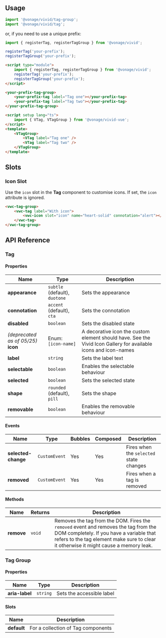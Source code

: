 ## Usage

<vwc-tabs gutters="none">
<vwc-tab label="Web component"></vwc-tab>
<vwc-tab-panel>

```js
import '@vonage/vivid/tag-group';
import '@vonage/vivid/tag';
```

or, if you need to use a unique prefix:

```js
import { registerTag, registerTagGroup } from '@vonage/vivid';

registerTag('your-prefix');
registerTagGroup('your-prefix');
```

```html preview
<script type="module">
	import { registerTag, registerTagGroup } from '@vonage/vivid';
	registerTag('your-prefix');
	registerTagGroup('your-prefix');
</script>

<your-prefix-tag-group>
	<your-prefix-tag label="Tag one"></your-prefix-tag>
	<your-prefix-tag label="Tag two"></your-prefix-tag>
</your-prefix-tag-group>
```

</vwc-tab-panel>
<vwc-tab label="Vue"></vwc-tab>
<vwc-tab-panel>

```html
<script setup lang="ts">
	import { VTag, VTagGroup } from '@vonage/vivid-vue';
</script>
<template>
	<VTagGroup>
		<VTag label="Tag one" />
		<VTag label="Tag two" />
	</VTagGroup>
</template>
```

</vwc-tab-panel>
</vwc-tabs>

## Slots

### Icon Slot

Use the `icon` slot in the **Tag** component to customise icons. If set, the `icon` attribute is ignored.

```html preview
<vwc-tag-group>
	<vwc-tag label="With icon">
		<vwc-icon slot="icon" name="heart-solid" connotation="alert"></vwc-icon>
	</vwc-tag>
</vwc-tag-group>
```

## API Reference

### Tag

#### Properties

<div class="table-wrapper">

| Name                                   | Type                          | Description                                                                                                     |
| -------------------------------------- | ----------------------------- | --------------------------------------------------------------------------------------------------------------- |
| **appearance**                         | `subtle` (default), `duotone` | Sets the appearance                                                                                             |
| **connotation**                        | `accent` (default), `cta`     | Sets the connotation                                                                                            |
| **disabled**                           | `boolean`                     | Sets the disabled state                                                                                         |
| _(deprecated as of 05/25)_<br>**icon** | Enum: `[icon-name]`           | A decorative icon the custom element should have. See the Vivid Icon Gallery for available icons and icon-names |
| **label**                              | `string`                      | Sets the label text                                                                                             |
| **selectable**                         | `boolean`                     | Enables the selectable behaviour                                                                                |
| **selected**                           | `boolean`                     | Sets the selected state                                                                                         |
| **shape**                              | `rounded` (default), `pill`   | Sets the shape                                                                                                  |
| **removable**                          | `boolean`                     | Enables the removable behaviour                                                                                 |

</div>

#### Events

<div class="table-wrapper">

| Name                | Type          | Bubbles | Composed | Description                             |
| ------------------- | ------------- | ------- | -------- | --------------------------------------- |
| **selected-change** | `CustomEvent` | Yes     | Yes      | Fires when the `selected` state changes |
| **removed**         | `CustomEvent` | Yes     | Yes      | Fires when a tag is removed             |

</div>

#### Methods

<div class="table-wrapper">

| Name       | Returns | Description                                                                                                                                                                                                              |
| ---------- | ------- | ------------------------------------------------------------------------------------------------------------------------------------------------------------------------------------------------------------------------ |
| **remove** | `void`  | Removes the tag from the DOM. Fires the `removed` event and removes the tag from the DOM completely. If you have a variable that refers to the tag element make sure to clear it otherwise it might cause a memory leak. |

</div>

### Tag Group

#### Properties

<div class="table-wrapper">

| Name           | Type     | Description               |
| -------------- | -------- | ------------------------- |
| **aria-label** | `string` | Sets the accessible label |

</div>

#### Slots

<div class="table-wrapper">

| Name        | Description                        |
| ----------- | ---------------------------------- |
| **default** | For a collection of Tag components |

</div>
